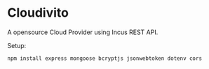 # Cloudivito
A opensource Cloud Provider using Incus REST API.

Setup:
```
npm install express mongoose bcryptjs jsonwebtoken dotenv cors
```
